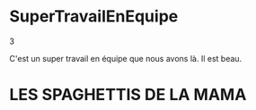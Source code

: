 # SuperTravailEnEquipe
3

C'est un super travail en équipe que nous avons là. Il est beau.

# LES SPAGHETTIS DE LA MAMA